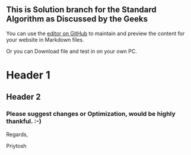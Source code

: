 ## This is Solution branch for the Standard Algorithm as Discussed by the Geeks

You can use the [editor on GitHub](https://github.com/dev3105/StandardAlgorithms/edit/master/README.md) to maintain and preview the content for your website in Markdown files.

Or you can Download file and test in on your own PC.


# Header 1
## Header 2
### Please suggest changes or Optimization, would be highly thankful. :-) 

Regards,

Priytosh 
